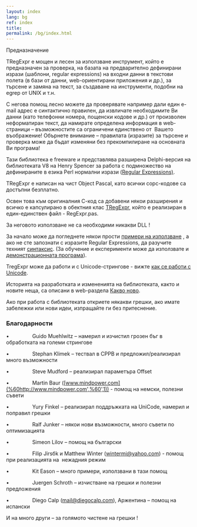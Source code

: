 ```yaml
---
layout: index
lang: bg
ref: index
title:
permalink: /bg/index.html
---
```


Предназначение

TRegExpr е мощен и лесен за използване инструмент, който е предназначен
за проверка, на базата на предварително дефинирани изрази (шаблони,
regular expressions) на входни данни в текстови полета (в бази от данни,
web-ориентирани приложения и др.), за търсене и замяна на текст, за
създаване на инструменти, подобни на egrep от UNIX и т.н.

С негова помощ лесно можете да проверявате например дали един e-mail
адрес е синтактично правилен, да извличате необходимите Ви данни (като
телефонни номера, пощенски кодове и др.) от произволен неформатиран
текст, да намирате определена информация в web-страници – възможностите
са ограничени единствено от  Вашето въображение! Обърнете внимание –
правилата (изразите) за търсене и проверка може да бъдат изменяни без
прекомпилиране на основната Ви програма!

Тази библиотека е freeware и представлява разширена Delphi-версия на
библиотеката V8 на Henry Spencer за работа с подмножество на
дефинираните в езика Perl нормални изрази ([Regular
Expressions)](regexp_syntax.html).

TRegExpr е написан на чист Object Pascal, като всички сорс-кодове са
достъпни безплатно.

Освен това към оригиналния С-код са добавени някои разширения и всичко е
капсулирано в обектния клас [TRegExpr](tregexpr_interface.html), който
е реализиран в един-единствен файл - RegExpr.pas.

За неговото използване не са необходими никакви DLL !

За начало може да погледнете някои прости [примери на
използване](#demos.html) , а ако не сте запознати с изразите Regular
Expressions, да разучите техният [синтаксис](regexp_syntax.html). (За
обучение и експерименти може да използвате и [демонстрационната
програма](#tregexpr_testrexp.html)).

TregExpr може да работи и с Unicode-стрингове - вижте [как се работи с
Unicode](tregexpr_interface.html#unicode).

Историята на разработката и измененията на библиотеката, както и новите
неща, са описани в web-раздела [Какво ново](http://RegExpStudio.com/).

Ако при работа с библиотеката откриете някакви грешки, ако имате
забележки или нови идеи, изпращайте ги без притеснение.

### Благодарности
•                Guido Muehlwitz – намерил и изчистил грозен бъг в
обработката на големи стрингове

•                Stephan Klimek – тествал в CPPB и предложил/реализирал
много възможности

•                Steve Mudford – реализирал параметъра Offset

•                Martin Baur
([www.mindpower.com](%60http://www.mindpower.com',%60',1)) - помощ на
немски, полезни съвети

•                Yury Finkel – реализирал поддръжката на UniCode,
намерил и поправил грешки

•                Ralf Junker – някои нови възможности, много съвети по
оптимизацията

•                Simeon Lilov – помощ на български

•                Filip Jirsбk и Matthew Winter (wintermi@yahoo.com) -
помощ при реализацията на  нежадния режим

•                Kit Eason – много примери, използвани в тази помощ

•                Juergen Schroth – изчистване на грешки и полезни
предложения

•                Diego Calp (mail@diegocalp.com), Аржентина – помощ на
испански


И на много други – за голямото чистене на грешки !

 
